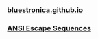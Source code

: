 ###  [bluestronica.github.io](https://bluestronica.github.io/)

### [ANSI Escape Sequences](https://github.com/bluestronica/bluestronica.github.io/blob/main/Console/ANSI_Escape_Sequences.md)
